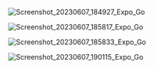 ![Screenshot_20230607_184927_Expo_Go](https://github.com/MatthewVilella/BarCodeBooks/assets/126989109/9c547d3b-cddf-4755-91ae-ee3f02913422)

![Screenshot_20230607_185817_Expo_Go](https://github.com/MatthewVilella/BarCodeBooks/assets/126989109/7aeddee5-9e07-4fb6-9051-84277f37e2ec)

![Screenshot_20230607_185833_Expo_Go](https://github.com/MatthewVilella/BarCodeBooks/assets/126989109/c96d29d0-eeb5-486a-a9f4-4aab3418ea29)

![Screenshot_20230607_190115_Expo_Go](https://github.com/MatthewVilella/BarCodeBooks/assets/126989109/2b7ecb38-3ded-432b-8104-ea84703a4199)
